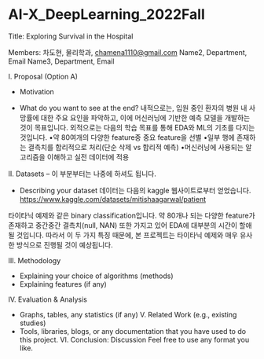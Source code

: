 # AI-X_DeepLearning_2022Fall
Title: Exploring Survival in the Hospital

Members: 차도현, 물리학과, chamena1110@gmail.com
Name2, Department, Email
Name3, Department, Email 

I. Proposal (Option A) 

- Motivation 

- What do you want to see at the end?
내적으로는, 입원 중인 환자의 병원 내 사망률에 대한 주요 요인을 파악하고, 이에 머신러닝에 기반한 예측 모델을 개발하는 것이 목표입니다.
외적으로는 다음의 학습 목표를 통해 EDA와 ML의 기초를 다지는 것입니다.
•약 80여개의 다양한 feature중 중요 feature을 선별
•일부 행에 존재하는 결측치를 합리적으로 처리(단순 삭제 vs 합리적 예측)
•머신러닝에 사용되는 알고리즘을 이해하고 실전 데이터에 적용 

II. Datasets – 이 부분부터는 나중에 하셔도 됩니다. 

- Describing your dataset 
데이터는 다음의 kaggle 웹사이트로부터 얻었습니다.
https://www.kaggle.com/datasets/mitishaagarwal/patient 

타이타닉 예제와 같은 binary classification입니다.
약 80개나 되는 다양한 feature가 존재하고 중간중간 결측치(null, NAN) 또한 가지고 있어 EDA에 대부분의 시간이 할애될 것입니다.
따라서 이 두 가지 특징 때문에, 본 프로젝트는 타이타닉 예제와 매우 유사한 방식으로 진행될 것이 예상됩니다.



III. Methodology 
- Explaining your choice of algorithms (methods)
- Explaining features (if any) 

IV. Evaluation & Analysis
- Graphs, tables, any statistics (if any)
V. Related Work (e.g., existing studies)
- Tools, libraries, blogs, or any documentation that you have used to do this project.
VI. Conclusion: Discussion
Feel free to use any format you like. 
